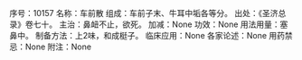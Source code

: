 序号：10157
名称：车前散
组成：车前子末、牛耳中垢各等分。
出处：《圣济总录》卷七十。
主治：鼻衄不止，欲死。
加减：None
功效：None
用法用量：塞鼻中。
制备方法：上2味，和成梃子。
临床应用：None
各家论述：None
用药禁忌：None
附注：None
